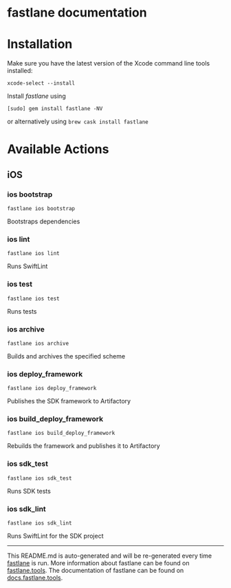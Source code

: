 fastlane documentation
================
# Installation

Make sure you have the latest version of the Xcode command line tools installed:

```
xcode-select --install
```

Install _fastlane_ using
```
[sudo] gem install fastlane -NV
```
or alternatively using `brew cask install fastlane`

# Available Actions
## iOS
### ios bootstrap
```
fastlane ios bootstrap
```
Bootstraps dependencies
### ios lint
```
fastlane ios lint
```
Runs SwiftLint
### ios test
```
fastlane ios test
```
Runs tests
### ios archive
```
fastlane ios archive
```
Builds and archives the specified scheme
### ios deploy_framework
```
fastlane ios deploy_framework
```
Publishes the SDK framework to Artifactory
### ios build_deploy_framework
```
fastlane ios build_deploy_framework
```
Rebuilds the framework and publishes it to Artifactory
### ios sdk_test
```
fastlane ios sdk_test
```
Runs SDK tests
### ios sdk_lint
```
fastlane ios sdk_lint
```
Runs SwiftLint for the SDK project

----

This README.md is auto-generated and will be re-generated every time [fastlane](https://fastlane.tools) is run.
More information about fastlane can be found on [fastlane.tools](https://fastlane.tools).
The documentation of fastlane can be found on [docs.fastlane.tools](https://docs.fastlane.tools).
